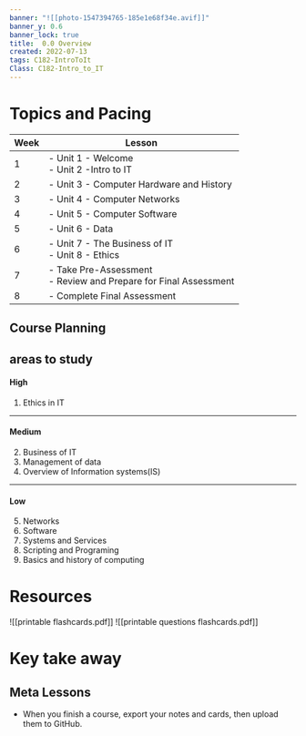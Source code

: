 ```yaml
---
banner: "![[photo-1547394765-185e1e68f34e.avif]]"
banner_y: 0.6
banner_lock: true
title:  0.0 Overview
created: 2022-07-13
tags: C182-IntroToIt
Class: C182-Intro_to_IT
---
```


# Topics and Pacing
| Week | Lesson                                                                 | 
| ---- | ---------------------------------------------------------------------- |
| 1    | - Unit 1 - Welcome <br /> - Unit 2 -Intro to IT                        |
| 2    | - Unit 3 - Computer Hardware and History                               |
| 3    | - Unit 4 - Computer Networks                                           |
| 4    | - Unit 5 - Computer Software                                           |
| 5    | - Unit 6 - Data                                                        |
| 6    | - Unit 7 - The Business of IT <br /> - Unit 8 - Ethics                 |
| 7    | - Take Pre-Assessment <br /> - Review and Prepare for Final Assessment |
| 8    | - Complete Final Assessment                                            |

## Course Planning
## areas to study
#### High
1. Ethics in IT
---
#### Medium
2. Business of IT
3. Management of data
4. Overview of Information systems(IS)
---
#### Low
5. Networks
6. Software
7. Systems and Services
8. Scripting and Programing
9. Basics and history of computing

# Resources
![[printable flashcards.pdf]]
![[printable questions flashcards.pdf]]

# Key take away
## Meta Lessons
- When you finish a course, export your notes and cards, then upload them to GitHub.